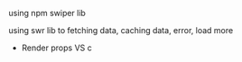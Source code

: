 using npm swiper lib

using swr lib to fetching data, caching data, error, load more

- Render props VS c
